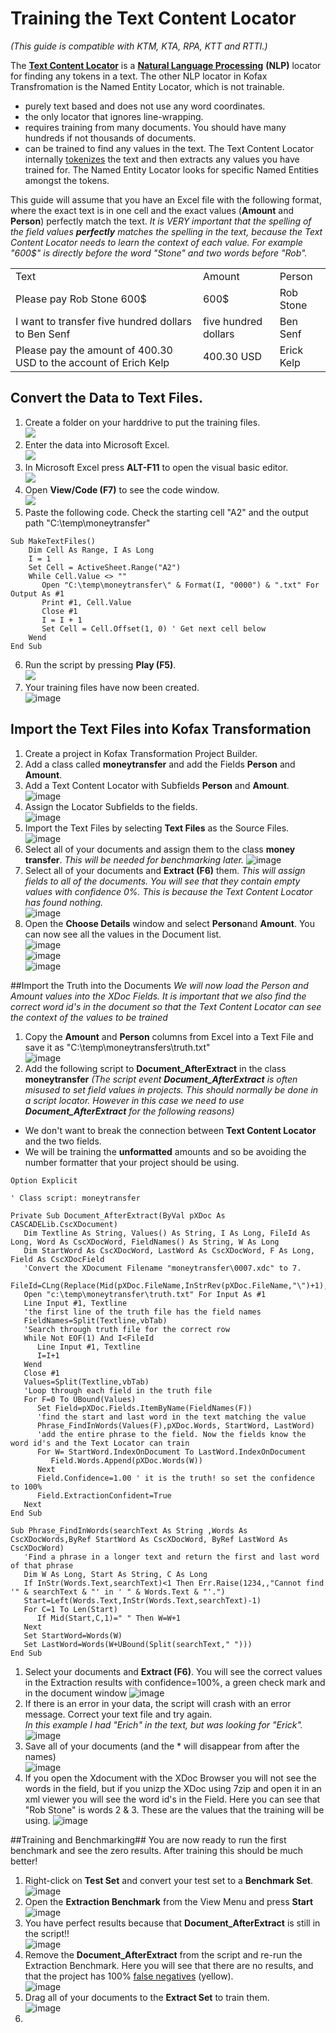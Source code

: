 # Training the Text Content Locator
*(This guide is compatible with KTM, KTA, RPA, KTT and RTTI.)*

The [**Text Content Locator**](https://docshield.kofax.com/KTT/en_US/6.3.0-v15o2fs281/help/PB/ProjectBuilder/450_Extraction/TextContentLocator/c_TextContentLocator.html) is a [**Natural Language Processing**](https://en.wikipedia.org/wiki/Natural_language_processing) **(NLP)** locator for finding any tokens in a text. The other NLP locator in Kofax Transfromation is the Named Entity Locator, which is not trainable.

*   purely text based and does not use any word coordinates.
*   the only locator that ignores line-wrapping.
*   requires training from many documents. You should have many hundreds if not thousands of documents.  
*   can be trained to find any values in the text. The Text Content Locator internally [tokenizes](https://www.analyticsvidhya.com/blog/2020/05/what-is-tokenization-nlp/) the text and then extracts any values you have trained for. The Named Entity Locator looks for specific Named Entities amongst the tokens.

This guide will assume that you have an Excel file with the following format, where the exact text is in one cell and the exact values (**Amount** and **Person**) perfectly match the text. _It is VERY important that the spelling of the field values **perfectly** matches the spelling in the text, because the Text Content Locator needs to learn the context of each value. For example "600$" is directly before the word "Stone" and two words before "Rob"._

<table><tbody><tr><td>Text</td><td>Amount</td><td>Person</td></tr><tr><td>Please pay Rob Stone 600$</td><td>600$</td><td>Rob Stone</td></tr><tr><td>I want to transfer five hundred dollars to Ben Senf</td><td>five hundred dollars</td><td>Ben Senf</td></tr><tr><td>Please pay the amount of 400.30 USD to the account of Erich Kelp</td><td>400.30 USD</td><td>Erick Kelp</td></tr></tbody></table>

## Convert the Data to Text Files.

1.  Create a folder on your harddrive to put the training files.  
![](https://user-images.githubusercontent.com/47416964/123088026-88447b80-d425-11eb-8edb-73882ef6b13c.png)
1.  Enter the data into Microsoft Excel.  
![](https://user-images.githubusercontent.com/47416964/123087797-3bf93b80-d425-11eb-8108-1ca80d19d26a.png)
1.  In Microsoft Excel press **ALT-F11** to open the visual basic editor.  
![](https://user-images.githubusercontent.com/47416964/123086368-a4dfb400-d423-11eb-96f9-0cc7f5a6e867.png)
1.  Open **View/Code (F7)** to see the code window.  
![](https://user-images.githubusercontent.com/47416964/123086578-df495100-d423-11eb-9d58-a4728cd78361.png)
1.  Paste the following code. Check the starting cell "A2" and the output path "C:\\temp\\moneytransfer"  
```vba
Sub MakeTextFiles()
    Dim Cell As Range, I As Long
    I = 1
    Set Cell = ActiveSheet.Range("A2")
    While Cell.Value <> ""
       Open "C:\temp\moneytransfer\" & Format(I, "0000") & ".txt" For Output As #1
       Print #1, Cell.Value
       Close #1
       I = I + 1
       Set Cell = Cell.Offset(1, 0) ' Get next cell below
    Wend
End Sub
```
6.  Run the script by pressing **Play (F5)**.  
![](https://user-images.githubusercontent.com/47416964/123088227-c5a90900-d425-11eb-84fb-5bd8d88713a1.png)
1. Your training files have now been created.  
![image](https://user-images.githubusercontent.com/47416964/123088977-abbbf600-d426-11eb-99b2-b9d02fb99e2a.png)
## Import the Text Files into Kofax Transformation
1. Create a project in Kofax Transformation Project Builder.
2. Add a class called **moneytransfer** and add the Fields **Person** and **Amount**.
3. Add a Text Content Locator with Subfields **Person** and **Amount**.  
![image](https://user-images.githubusercontent.com/47416964/123089625-7b288c00-d427-11eb-8333-f10cd27d85a7.png)
1. Assign the Locator Subfields to the fields.  
![image](https://user-images.githubusercontent.com/47416964/123089706-94313d00-d427-11eb-9911-1cfe05955aad.png)
1. Import the Text Files by selecting **Text Files** as the Source Files.  
![image](https://user-images.githubusercontent.com/47416964/123089825-bd51cd80-d427-11eb-9965-3d620952f492.png)
1. Select all of your documents and assign them to the class **money transfer**.  *This will be needed for benchmarking later.*
![image](https://user-images.githubusercontent.com/47416964/123090021-f25e2000-d427-11eb-9d04-39ebd5e268ef.png)
1. Select all of your documents and **Extract (F6)** them. *This will assign fields to all of the documents. You will see that they contain empty values with confidence 0%. This is because the Text Content Locator has found nothing.*  
![image](https://user-images.githubusercontent.com/47416964/123090274-3fda8d00-d428-11eb-800f-e419c0ca1045.png)
1. Open the **Choose Details** window and select **Person**and **Amount**. You can now see all the values in the Document list.  
![image](https://user-images.githubusercontent.com/47416964/123090521-86c88280-d428-11eb-9be3-c63205a35b88.png)  
![image](https://user-images.githubusercontent.com/47416964/123090547-9051ea80-d428-11eb-881e-c6adcabf6e1a.png)  
![image](https://user-images.githubusercontent.com/47416964/123090584-9ba51600-d428-11eb-842d-931decf8cfb5.png)  

##Import the Truth into the Documents
*We will now load the Person and Amount values into the XDoc Fields. It is important that we also find the correct word id's in the document so that the Text Content Locator can see the context of the values to be trained*
1. Copy the **Amount** and **Person** columns from Excel into a Text File and save it as "C:\temp\moneytransfers\truth.txt"  
![image](https://user-images.githubusercontent.com/47416964/123091602-da879b80-d429-11eb-8d77-d695e6bb05fe.png)
1. Add the following script to **Document_AfterExtract** in the class **moneytransfer** 
*(The script event **Document_AfterExtract** is often misused to set field values in projects. This should normally be done in a script locator. However in this case we need to use **Document_AfterExtract** for the following reasons)*
* We don't want to break the connection between **Text Content Locator** and the two fields.
* We will be training the **unformatted** amounts and so be avoiding the number formatter that your project should be using.
```vba
Option Explicit

' Class script: moneytransfer

Private Sub Document_AfterExtract(ByVal pXDoc As CASCADELib.CscXDocument)
   Dim Textline As String, Values() As String, I As Long, FileId As Long, Word As CscXDocWord, FieldNames() As String, W As Long
   Dim StartWord As CscXDocWord, LastWord As CscXDocWord, F As Long, Field As CscXDocField
   'Convert the XDocument Filename "moneytransfer\0007.xdc" to 7.
   FileId=CLng(Replace(Mid(pXDoc.FileName,InStrRev(pXDoc.FileName,"\")+1),".xdc",""))
   Open "c:\temp\moneytransfer\truth.txt" For Input As #1
   Line Input #1, Textline
   'the first line of the truth file has the field names
   FieldNames=Split(Textline,vbTab)
   'Search through truth file for the correct row
   While Not EOF(1) And I<FileId
      Line Input #1, Textline
      I=I+1
   Wend
   Close #1
   Values=Split(Textline,vbTab)
   'Loop through each field in the truth file
   For F=0 To UBound(Values)
      Set Field=pXDoc.Fields.ItemByName(FieldNames(F))
      'find the start and last word in the text matching the value
      Phrase_FindInWords(Values(F),pXDoc.Words, StartWord, LastWord)
      'add the entire phrase to the field. Now the fields know the word id's and the Text Locator can train
      For W= StartWord.IndexOnDocument To LastWord.IndexOnDocument
         Field.Words.Append(pXDoc.Words(W))
      Next
      Field.Confidence=1.00 ' it is the truth! so set the confidence to 100%
      Field.ExtractionConfident=True
   Next
End Sub

Sub Phrase_FindInWords(searchText As String ,Words As CscXDocWords,ByRef StartWord As CscXDocWord, ByRef LastWord As CscXDocWord)
   'Find a phrase in a longer text and return the first and last word of that phrase
   Dim W As Long, Start As String, C As Long
   If InStr(Words.Text,searchText)<1 Then Err.Raise(1234,,"Cannot find '" & searchText & "' in ' " & Words.Text & "'.")
   Start=Left(Words.Text,InStr(Words.Text,searchText)-1)
   For C=1 To Len(Start)
      If Mid(Start,C,1)=" " Then W=W+1
   Next
   Set StartWord=Words(W)
   Set LastWord=Words(W+UBound(Split(searchText," ")))
End Sub
```
1. Select your documents and **Extract (F6)**. You will see the correct values in the Extraction results with confidence=100%, a green check mark and in the document window
![image](https://user-images.githubusercontent.com/47416964/123102044-f04e8e00-d434-11eb-8970-23d1d969837f.png)  
1. If there is an error in your data, the script will crash with an error message. Correct your text file and try again.  
*In this example I had "Erich" in the text, but was looking for "Erick".*  
![image](https://user-images.githubusercontent.com/47416964/123102285-30157580-d435-11eb-8cf8-408b07a66371.png)
1. Save all of your documents (and the * will disappear from after the names)  
![image](https://user-images.githubusercontent.com/47416964/123102691-9dc1a180-d435-11eb-8080-95a288be829a.png)
1. If you open the Xdocument with the XDoc Browser you will not see the words in the field, but if you unizp the XDoc using 7zip and open it in an xml viewer you will see the word id's in the Field.  Here you can see that "Rob Stone" is words 2 & 3. These are the values that the training will be using.
![image](https://user-images.githubusercontent.com/47416964/123103908-bbdbd180-d436-11eb-9e33-a9835d0a3712.png)

##Training and Benchmarking##
You are now ready to run the first benchmark and see the zero results. After training this should be much better!
1. Right-click on **Test Set** and convert your test set to a **Benchmark Set**.  
![image](https://user-images.githubusercontent.com/47416964/123104479-445a7200-d437-11eb-994a-85ce3b66ceef.png)  
1. Open the **Extraction Benchmark** from the View Menu and press **Start**
![image](https://user-images.githubusercontent.com/47416964/123104565-5b00c900-d437-11eb-96ec-6c836007f92d.png)
1. You have perfect results because that **Document_AfterExtract** is still in the script!!  
![image](https://user-images.githubusercontent.com/47416964/123104917-a87d3600-d437-11eb-91c6-4475c766847e.png)
2. Remove the **Document_AfterExtract** from the script and re-run the Extraction Benchmark.  Here you will see that there are no results, and that the project has 100% [false negatives](https://en.wikipedia.org/wiki/False_positives_and_false_negatives) (yellow).  
![image](https://user-images.githubusercontent.com/47416964/123105088-cba7e580-d437-11eb-805f-85b4f39e15f8.png)
3. Drag all of your documents to the **Extract Set** to train them.  
![image](https://user-images.githubusercontent.com/47416964/123105407-14f83500-d438-11eb-8fc8-1b7b07caec17.png)
3. 















